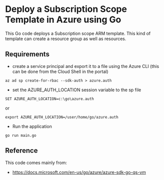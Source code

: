 # Deploy a Subscription Scope Template in Azure using Go

This Go code deploys a Subscription scope ARM template. This kind of template can create a resource group as well as resources.

## Requirements

- create a service principal and export it to a file using the Azure CLI (this can be done from the Cloud Shell in the portal)
```
az ad sp create-for-rbac --sdk-auth > azure.auth
```
- set the AZURE_AUTH_LOCATION session variable to the sp file
```
SET AZURE_AUTH_LOCATION=c:\go\azure.auth
```
or
```
export AZURE_AUTH_LOCATION=/user/home/go/azure.auth
```
- Run the application
```
go run main.go
```

## Reference

This code comes mainly from:

- https://docs.microsoft.com/en-us/go/azure/azure-sdk-go-qs-vm
